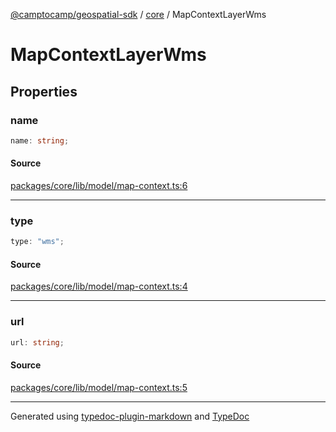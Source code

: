 [@camptocamp/geospatial-sdk](../../index.md) / [core](../index.md) / MapContextLayerWms

# MapContextLayerWms

## Properties

### name

```ts
name: string;
```

#### Source

[packages/core/lib/model/map-context.ts:6](https://github.com/jahow/geospatial-sdk/blob/dff8168/packages/core/lib/model/map-context.ts#L6)

***

### type

```ts
type: "wms";
```

#### Source

[packages/core/lib/model/map-context.ts:4](https://github.com/jahow/geospatial-sdk/blob/dff8168/packages/core/lib/model/map-context.ts#L4)

***

### url

```ts
url: string;
```

#### Source

[packages/core/lib/model/map-context.ts:5](https://github.com/jahow/geospatial-sdk/blob/dff8168/packages/core/lib/model/map-context.ts#L5)

***

Generated using [typedoc-plugin-markdown](https://www.npmjs.com/package/typedoc-plugin-markdown) and [TypeDoc](https://typedoc.org/)
